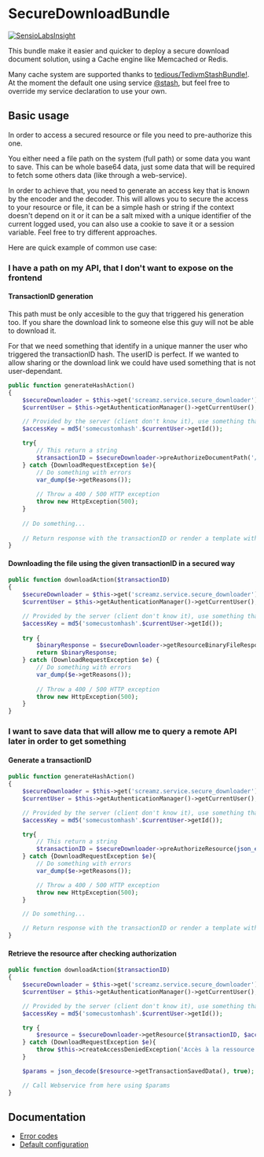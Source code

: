 # SecureDownloadBundle

[![SensioLabsInsight](https://insight.sensiolabs.com/projects/cfe0a24c-3efb-4bfe-a7f5-a3f00ab41bb3/big.png)](https://insight.sensiolabs.com/projects/cfe0a24c-3efb-4bfe-a7f5-a3f00ab41bb3)

This bundle make it easier and quicker to deploy a secure download document solution, using a Cache engine like Memcached or Redis.

Many cache system are supported thanks to [tedious/TedivmStashBundle!](https://github.com/tedious/TedivmStashBundle).
At the moment the default one using service [@stash]( TedivmStashBundle/Service/CacheService.php), but
feel free to override my service declaration to use your own.

## Basic usage

In order to access a secured resource or file you need to pre-authorize this one.

You either need a file path on the system (full path) or some data you want to save. This can be whole base64 data,
just some data that will be required to fetch some others data (like through a web-service).

In order to achieve that, you need to generate an access key that is known by the encoder and the decoder.
This will allows you to secure the access to your resource or file, it can be a simple hash or string if the context
doesn't depend on it or it can be a salt mixed with a unique identifier of the current logged used, you can also use a cookie to save it or a session variable.
Feel free to try different approaches.

Here are quick example of common use case:

### I have a path on my API, that I don't want to expose on the frontend

#### TransactionID generation
This path must be only accesible to the guy that triggered his generation too. If you share the download link to someone else
this guy will not be able to download it.

For that we need something that identify in a unique manner the user who triggered the transactionID hash. The userID is perfect.
If we wanted to allow sharing or the download link we could have used something that is not user-dependant.

```php
public function generateHashAction()
{
    $secureDownloader = $this->get('screamz.service.secure_downloader');
    $currentUser = $this->getAuthenticationManager()->getCurrentUser();

    // Provided by the server (client don't know it), use something that identify the current logged user.
    $accessKey = md5('somecustomhash'.$currentUser->getId());

    try{
        // This return a string
        $transactionID = $secureDownloader->preAuthorizeDocumentPath('/home/site/www/document.txt', $accessKey);
    } catch {DownloadRequestException $e){
        // Do something with errors
        var_dump($e->getReasons());
         
        // Throw a 400 / 500 HTTP exception
        throw new HttpException(500);
    }
    
    // Do something...
    
    // Return response with the transactionID or render a template with link to download controller...
}
```

#### Downloading the file using the given transactionID in a secured way
```php
public function downloadAction($transactionID)
{
    $secureDownloader = $this->get('screamz.service.secure_downloader');
    $currentUser = $this->getAuthenticationManager()->getCurrentUser();

    // Provided by the server (client don't know it), use something that identify the current logged user.
    $accessKey = md5('somecustomhash'.$currentUser->getId());
    
    try {
        $binaryResponse = $secureDownloader->getResourceBinaryFileResponse($transactionID, $accessKey);
        return $binaryResponse;
    } catch (DownloadRequestException $e) {
        // Do something with errors
        var_dump($e->getReasons());
        
        // Throw a 400 / 500 HTTP exception
        throw new HttpException(500);
    }
}
```

### I want to save data that will allow me to query a remote API later in order to get something

#### Generate a transactionID

```php
public function generateHashAction()
{
    $secureDownloader = $this->get('screamz.service.secure_downloader');
    $currentUser = $this->getAuthenticationManager()->getCurrentUser();

    // Provided by the server (client don't know it), use something that identify the current logged user.
    $accessKey = md5('somecustomhash'.$currentUser->getId());

    try{
        // This return a string
        $transactionID = $secureDownloader->preAuthorizeResource(json_encode(['token' => 'sometoken'], $accessKey);
    } catch {DownloadRequestException $e){
        // Do something with errors
        var_dump($e->getReasons());

        // Throw a 400 / 500 HTTP exception
        throw new HttpException(500);
    }

    // Do something...

    // Return response with the transactionID or render a template with link to download controller...
}
```

#### Retrieve the resource after checking authorization
```php
public function downloadAction($transactionID)
{
    $secureDownloader = $this->get('screamz.service.secure_downloader');
    $currentUser = $this->getAuthenticationManager()->getCurrentUser();

    // Provided by the server (client don't know it), use something that identify the current logged user.
    $accessKey = md5('somecustomhash'.$currentUser->getId());

    try {
        $resource = $secureDownloader->getResource($transactionID, $accessKey);
    } catch (DownloadRequestException $e){
        throw $this->createAccessDeniedException('Accès à la ressource non autorisé.');
    }

    $params = json_decode($resource->getTransactionSavedData(), true);

    // Call Webservice from here using $params
}
```
## Documentation

* [Error codes](/Resources/doc/error_codes.md)
* [Default configuration](/Resources/doc/config.md)

